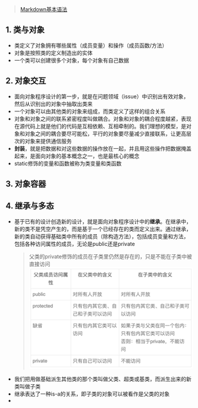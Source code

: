 > [Markdown基本语法](https://markdown.com.cn/basic-syntax/)
## 1. 类与对象
- 类定义了对象拥有哪些属性（成员变量）和操作（成员函数/方法）
- 对象是按照类的定义制造出的实体
- 一个类可以创建很多个对象，每个对象有自己数据
## 2. 对象交互
- 面向对象程序设计的第一步，就是在问题领域（issue）中识别出有效对象，然后从识别出的对象中抽取出类来
- 一个对象可以由其他类的对象来组成，而类定义了这样的组合关系
- 对象和对象之间的联系紧密程度叫做耦合。对象和对象的耦合程度越紧，表现在源代码上就是他们的代码是互相依赖、互相牵制的。我们理想的模型，是对象和对象之间的耦合要尽可能松，平行的对象要尽量减少直接联系，让更高层次的对象来提供通信服务
- **封装**，就是把数据和对这些数据的操作放在一起，并且用这些操作把数据掩盖起来，是面向对象的基本概念之一，也是最核心的概念
- static修饰的变量和函数被称为类变量和类函数
## 3. 对象容器
## 4. 继承与多态
- 基于已有的设计创造新的设计，就是面向对象程序设计中的**继承**。在继承中，新的类不是凭空产生的，而是基于一个已经存在的类而定义出来。通过继承，新的类自动获得基础类中所有的成员（除构造方法），包括成员变量和方法，包括各种访问属性的成员，无论是public还是private
    > 父类的private修饰的成员在子类里仍然是存在的，只是不能在子类中被直接访问
    > ![继承访问属性对比.png](images%2F%E7%BB%A7%E6%89%BF%E8%AE%BF%E9%97%AE%E5%B1%9E%E6%80%A7%E5%AF%B9%E6%AF%94.png)
- 我们把用做基础派生其他类的那个类叫做父类、超类或基类，而派生出来的新类叫做子类
- 继承表达了一种is-a的关系，即子类的对象可以被看作是父类的对象
- 